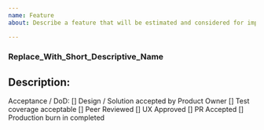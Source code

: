 ```yaml
---
name: Feature
about: Describe a feature that will be estimated and considered for implementation

---
```


### Replace_With_Short_Descriptive_Name
## Description:


Acceptance / DoD:
[] Design / Solution accepted by Product Owner
[] Test coverage acceptable
[] Peer Reviewed
[] UX Approved
[] PR Accepted
[] Production burn in completed
